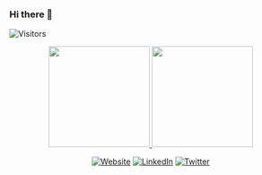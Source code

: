 ### Hi there 👋

<img alt="Visitors" src="https://visitor-badge.laobi.icu/badge?page_id=pabllopf">



<!-- STATS -->
<p align="center">
  <a href="https://github.com/pabllopf">
    <img height="180em" src="https://github-readme-stats.vercel.app/api?username=pabllopf&theme=vue&show_icons=true&include_all_commits=true&count_private=true" />
    <img height="180em" src="https://github-readme-stats.vercel.app/api/top-langs/?username=pabllopf&theme=vue&layout=compact" />
  </a>
</p>

<!-- CONTACT -->
<p align="center">
  <a href="https://www.pabllopf.tk/"><img alt="Website" src="https://img.shields.io/badge/Website-dineshkarthik.me-blue?style=flat&logo=google-chrome"></a>
  <a href="https://www.linkedin.com/in/pablo-perdomo-385a0b18a/"><img alt="LinkedIn" src="https://img.shields.io/badge/LinkedIN-Dineshkarthik%20Raveendran-blue?style=flat&logo=linkedin"></a>
  <a href="https://twitter.com/pabllopf"><img alt="Twitter" src="https://img.shields.io/badge/Twitter-Dineshkarthik%20R-blue?style=flat&logo=twitter"></a>
</p>
